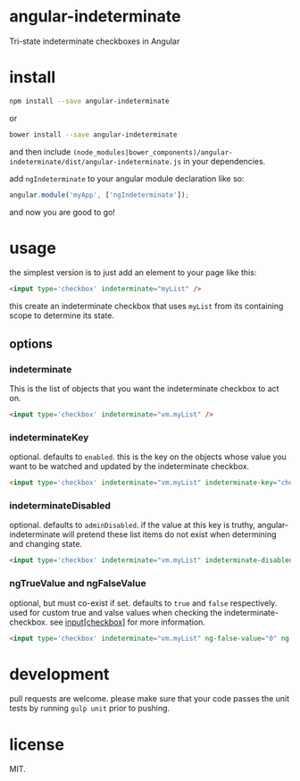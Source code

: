 # angular-indeterminate
Tri-state indeterminate checkboxes in Angular

# install
```bash
npm install --save angular-indeterminate
```
or
```bash
bower install --save angular-indeterminate
```
and then include `(node_modules|bower_components)/angular-indeterminate/dist/angular-indeterminate.js` in your dependencies.

add `ngIndeterminate` to your angular module declaration like so:
```javascript
angular.module('myApp', ['ngIndeterminate']);
```
and now you are good to go!

# usage
the simplest version is to just add an element to your page like this:
```html
<input type='checkbox' indeterminate="myList" />
```
this create an indeterminate checkbox that uses `myList` from its containing scope to determine its state.

## options

### indeterminate
This is the list of objects that you want the indeterminate checkbox to act on.
```html
<input type='checkbox' indeterminate="vm.myList" />
```

### indeterminateKey
optional. defaults to `enabled`. this is the key on the objects whose value you want to be watched and updated by the indeterminate checkbox.

```html
<input type='checkbox' indeterminate="vm.myList" indeterminate-key="checked" />
```

### indeterminateDisabled
optional. defaults to `adminDisabled`. if the value at this key is truthy, angular-indeterminate will pretend these list items do not exist when determining and changing state.

```html
<input type='checkbox' indeterminate="vm.myList" indeterminate-disabled="hidden" />
```

### ngTrueValue and ngFalseValue
optional, but must co-exist if set. defaults to `true` and `false` respectively. used for custom true and valse values when checking the indeterminate-checkbox. see [input[checkbox]](https://docs.angularjs.org/api/ng/input/input%5Bcheckbox%5D) for more information.

```html
<input type='checkbox' indeterminate="vm.myList" ng-false-value="0" ng-true-value="1" />
```

# development
pull requests are welcome. please make sure that your code passes the unit tests by running `gulp unit` prior to pushing.

# license
MIT.
